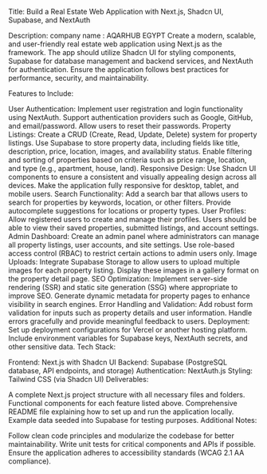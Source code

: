 Title: Build a Real Estate Web Application with Next.js, Shadcn UI, Supabase, and NextAuth

Description:
company name : AQARHUB EGYPT
Create a modern, scalable, and user-friendly real estate web application using Next.js as the framework. The app should utilize Shadcn UI for styling components, Supabase for database management and backend services, and NextAuth for authentication. Ensure the application follows best practices for performance, security, and maintainability.


Features to Include:

User Authentication:
Implement user registration and login functionality using NextAuth.
Support authentication providers such as Google, GitHub, and email/password.
Allow users to reset their passwords.
Property Listings:
Create a CRUD (Create, Read, Update, Delete) system for property listings.
Use Supabase to store property data, including fields like title, description, price, location, images, and availability status.
Enable filtering and sorting of properties based on criteria such as price range, location, and type (e.g., apartment, house, land).
Responsive Design:
Use Shadcn UI components to ensure a consistent and visually appealing design across all devices.
Make the application fully responsive for desktop, tablet, and mobile users.
Search Functionality:
Add a search bar that allows users to search for properties by keywords, location, or other filters.
Provide autocomplete suggestions for locations or property types.
User Profiles:
Allow registered users to create and manage their profiles.
Users should be able to view their saved properties, submitted listings, and account settings.
Admin Dashboard:
Create an admin panel where administrators can manage all property listings, user accounts, and site settings.
Use role-based access control (RBAC) to restrict certain actions to admin users only.
Image Uploads:
Integrate Supabase Storage to allow users to upload multiple images for each property listing.
Display these images in a gallery format on the property detail page.
SEO Optimization:
Implement server-side rendering (SSR) and static site generation (SSG) where appropriate to improve SEO.
Generate dynamic metadata for property pages to enhance visibility in search engines.
Error Handling and Validation:
Add robust form validation for inputs such as property details and user information.
Handle errors gracefully and provide meaningful feedback to users.
Deployment:
Set up deployment configurations for Vercel or another hosting platform.
Include environment variables for Supabase keys, NextAuth secrets, and other sensitive data.
Tech Stack:

Frontend: Next.js with Shadcn UI
Backend: Supabase (PostgreSQL database, API endpoints, and storage)
Authentication: NextAuth.js
Styling: Tailwind CSS (via Shadcn UI)
Deliverables:

A complete Next.js project structure with all necessary files and folders.
Functional components for each feature listed above.
Comprehensive README file explaining how to set up and run the application locally.
Example data seeded into Supabase for testing purposes.
Additional Notes:

Follow clean code principles and modularize the codebase for better maintainability.
Write unit tests for critical components and APIs if possible.
Ensure the application adheres to accessibility standards (WCAG 2.1 AA compliance).
